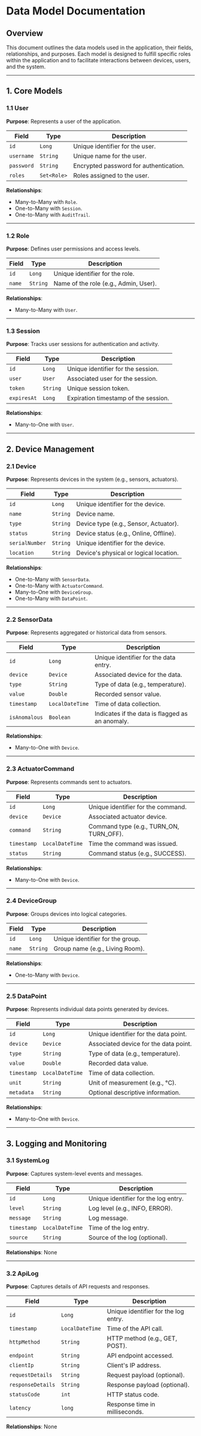 # **Data Model Documentation**

## **Overview**
This document outlines the data models used in the application, their fields, relationships, and purposes. Each model is designed to fulfill specific roles within the application and to facilitate interactions between devices, users, and the system.

---

## **1. Core Models**

### **1.1 User**
**Purpose**: Represents a user of the application.

| **Field**    | **Type**  | **Description**                              |
|--------------|-----------|----------------------------------------------|
| `id`         | `Long`    | Unique identifier for the user.             |
| `username`   | `String`  | Unique name for the user.                   |
| `password`   | `String`  | Encrypted password for authentication.      |
| `roles`      | `Set<Role>` | Roles assigned to the user.               |

**Relationships**:
- Many-to-Many with `Role`.
- One-to-Many with `Session`.
- One-to-Many with `AuditTrail`.

---

### **1.2 Role**
**Purpose**: Defines user permissions and access levels.

| **Field**    | **Type**  | **Description**                              |
|--------------|-----------|----------------------------------------------|
| `id`         | `Long`    | Unique identifier for the role.             |
| `name`       | `String`  | Name of the role (e.g., Admin, User).        |

**Relationships**:
- Many-to-Many with `User`.

---

### **1.3 Session**
**Purpose**: Tracks user sessions for authentication and activity.

| **Field**    | **Type**  | **Description**                              |
|--------------|-----------|----------------------------------------------|
| `id`         | `Long`    | Unique identifier for the session.          |
| `user`       | `User`    | Associated user for the session.            |
| `token`      | `String`  | Unique session token.                       |
| `expiresAt`  | `Long`    | Expiration timestamp of the session.        |

**Relationships**:
- Many-to-One with `User`.

---

## **2. Device Management**

### **2.1 Device**
**Purpose**: Represents devices in the system (e.g., sensors, actuators).

| **Field**        | **Type**        | **Description**                          |
|-------------------|-----------------|------------------------------------------|
| `id`             | `Long`          | Unique identifier for the device.       |
| `name`           | `String`        | Device name.                            |
| `type`           | `String`        | Device type (e.g., Sensor, Actuator).   |
| `status`         | `String`        | Device status (e.g., Online, Offline).  |
| `serialNumber`   | `String`        | Unique identifier for the device.       |
| `location`       | `String`        | Device's physical or logical location.  |

**Relationships**:
- One-to-Many with `SensorData`.
- One-to-Many with `ActuatorCommand`.
- Many-to-One with `DeviceGroup`.
- One-to-Many with `DataPoint`.

---

### **2.2 SensorData**
**Purpose**: Represents aggregated or historical data from sensors.

| **Field**        | **Type**        | **Description**                          |
|-------------------|-----------------|------------------------------------------|
| `id`             | `Long`          | Unique identifier for the data entry.   |
| `device`         | `Device`        | Associated device for the data.         |
| `type`           | `String`        | Type of data (e.g., temperature).       |
| `value`          | `Double`        | Recorded sensor value.                  |
| `timestamp`      | `LocalDateTime` | Time of data collection.                |
| `isAnomalous`    | `Boolean`       | Indicates if the data is flagged as an anomaly. |

**Relationships**:
- Many-to-One with `Device`.

---

### **2.3 ActuatorCommand**
**Purpose**: Represents commands sent to actuators.

| **Field**        | **Type**        | **Description**                          |
|-------------------|-----------------|------------------------------------------|
| `id`             | `Long`          | Unique identifier for the command.      |
| `device`         | `Device`        | Associated actuator device.             |
| `command`        | `String`        | Command type (e.g., TURN_ON, TURN_OFF). |
| `timestamp`      | `LocalDateTime` | Time the command was issued.            |
| `status`         | `String`        | Command status (e.g., SUCCESS).         |

**Relationships**:
- Many-to-One with `Device`.

---

### **2.4 DeviceGroup**
**Purpose**: Groups devices into logical categories.

| **Field**        | **Type**        | **Description**                          |
|-------------------|-----------------|------------------------------------------|
| `id`             | `Long`          | Unique identifier for the group.        |
| `name`           | `String`        | Group name (e.g., Living Room).         |

**Relationships**:
- One-to-Many with `Device`.

---

### **2.5 DataPoint**
**Purpose**: Represents individual data points generated by devices.

| **Field**        | **Type**        | **Description**                          |
|-------------------|-----------------|------------------------------------------|
| `id`             | `Long`          | Unique identifier for the data point.   |
| `device`         | `Device`        | Associated device for the data point.   |
| `type`           | `String`        | Type of data (e.g., temperature).       |
| `value`          | `Double`        | Recorded data value.                    |
| `timestamp`      | `LocalDateTime` | Time of data collection.                |
| `unit`           | `String`        | Unit of measurement (e.g., °C).         |
| `metadata`       | `String`        | Optional descriptive information.       |

**Relationships**:
- Many-to-One with `Device`.

---

## **3. Logging and Monitoring**

### **3.1 SystemLog**
**Purpose**: Captures system-level events and messages.

| **Field**    | **Type**  | **Description**                              |
|--------------|-----------|----------------------------------------------|
| `id`         | `Long`    | Unique identifier for the log entry.        |
| `level`      | `String`  | Log level (e.g., INFO, ERROR).              |
| `message`    | `String`  | Log message.                                |
| `timestamp`  | `LocalDateTime` | Time of the log entry.               |
| `source`     | `String`  | Source of the log (optional).               |

**Relationships**: None

---

### **3.2 ApiLog**
**Purpose**: Captures details of API requests and responses.

| **Field**    | **Type**  | **Description**                              |
|--------------|-----------|----------------------------------------------|
| `id`         | `Long`    | Unique identifier for the log entry.        |
| `timestamp`  | `LocalDateTime` | Time of the API call.                |
| `httpMethod` | `String`  | HTTP method (e.g., GET, POST).              |
| `endpoint`   | `String`  | API endpoint accessed.                      |
| `clientIp`   | `String`  | Client's IP address.                        |
| `requestDetails` | `String` | Request payload (optional).             |
| `responseDetails` | `String` | Response payload (optional).           |
| `statusCode` | `int`     | HTTP status code.                           |
| `latency`    | `long`    | Response time in milliseconds.              |

**Relationships**: None